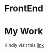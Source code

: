 # FrontEnd

<h1>My Work</h1>

<p>Kindly visit this <a href="https://www.figma.com/proto/Tcz972WmdgMtOHwJLGmAfK/My-Portfolio?page-id=0%3A1&node-id=1-1079&viewport=608%2C194%2C0.44&t=3mpHUPpIqL1yx2BS-1&scaling=min-zoom&content-scaling=fixed&starting-point-node-id=1%3A1079">link </a></p>
